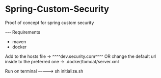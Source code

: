 # Spring-Custom-Security
Proof of concept for spring custom security

--- Requirements

- maven
- docker

Add to the hosts file -> ^^^^dev.security.com^^^^ OR change the default url inside to the preferred one -> .docker/tomcat/server.xml

Run on terminal -----> sh initialize.sh
